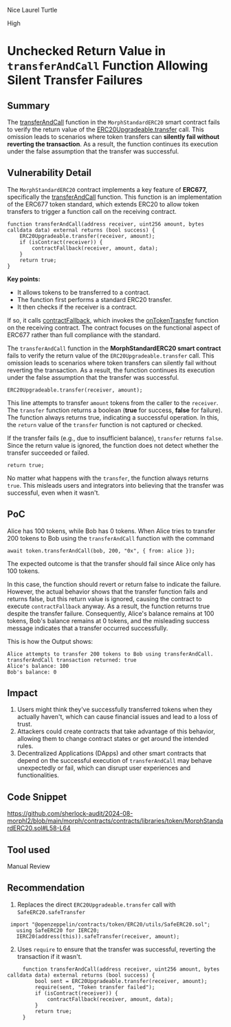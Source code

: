 Nice Laurel Turtle

High

# Unchecked Return Value in `transferAndCall` Function Allowing Silent Transfer Failures

## Summary
The [transferAndCall](https://github.com/sherlock-audit/2024-08-morphl2/blob/main/morph/contracts/contracts/libraries/token/MorphStandardERC20.sol#L58) function in the `MorphStandardERC20` smart contract fails to verify the return value of the [ERC20Upgradeable.transfer](https://github.com/sherlock-audit/2024-08-morphl2/blob/main/morph/contracts/contracts/libraries/token/MorphStandardERC20.sol#L59) call. This omission leads to scenarios where token transfers can **silently fail without reverting the transaction**. As a result, the function continues its execution under the false assumption that the transfer was successful.

## Vulnerability Detail
The `MorphStandardERC20` contract implements a key feature of **ERC677,** specifically the [transferAndCall](https://github.com/sherlock-audit/2024-08-morphl2/blob/main/morph/contracts/contracts/libraries/token/MorphStandardERC20.sol#L58) function. This function is an implementation of the ERC677 token standard, which extends ERC20 to allow token transfers to trigger a function call on the receiving contract.

```solidity
function transferAndCall(address receiver, uint256 amount, bytes calldata data) external returns (bool success) {
    ERC20Upgradeable.transfer(receiver, amount);
    if (isContract(receiver)) {
        contractFallback(receiver, amount, data);
    }
    return true;
}
```
**Key points:**

- It allows tokens to be transferred to a contract.
- The function first performs a standard ERC20 transfer.
- It then checks if the receiver is a contract.


If so, it calls [contractFallback](https://github.com/sherlock-audit/2024-08-morphl2/blob/main/morph/contracts/contracts/libraries/token/MorphStandardERC20.sol#L61), which invokes the [onTokenTransfer](https://github.com/sherlock-audit/2024-08-morphl2/blob/main/morph/contracts/contracts/libraries/token/MorphStandardERC20.sol#L68) function on the receiving contract. The contract focuses on the functional aspect of ERC677 rather than full compliance with the standard.

The `transferAndCall` function in the **MorphStandardERC20 smart contract** fails to verify the return value of the `ERC20Upgradeable.transfer` call. This omission leads to scenarios where token transfers can silently fail without reverting the transaction. As a result, the function continues its execution under the false assumption that the transfer was successful.

```solidity 
ERC20Upgradeable.transfer(receiver, amount);
```

 This line attempts to transfer `amount` tokens from the caller to the `receiver`. The `transfer` function returns a boolean (**true** for success, **false** for failure). The function always returns true, indicating a successful operation. In this, the `return` value of the `transfer` function is not captured or checked. 

If the transfer fails (e.g., due to insufficient balance), `transfer` returns `false`.
Since the return value is ignored, the function does not detect whether the transfer succeeded or failed.

```solidity
return true;
```

No matter what happens with the `transfer`, the function always returns `true`. This misleads users and integrators into believing that the transfer was successful, even when it wasn't.

## PoC
Alice has 100 tokens, while Bob has 0 tokens. 
When Alice tries to transfer 200 tokens to Bob using the `transferAndCall` function with the command
```solidity
await token.transferAndCall(bob, 200, "0x", { from: alice });
```
The expected outcome is that the transfer should fail since Alice only has 100 tokens. 

In this case, the function should revert or return false to indicate the failure. However, the actual behavior shows that the transfer function fails and returns false, but this return value is ignored, causing the contract to execute `contractFallback` anyway. As a result, the function returns true despite the transfer failure. Consequently, Alice's balance remains at 100 tokens, Bob's balance remains at 0 tokens, and the misleading success message indicates that a transfer occurred successfully.

This is how the Output shows:

```solidity
Alice attempts to transfer 200 tokens to Bob using transferAndCall.
transferAndCall transaction returned: true
Alice's balance: 100
Bob's balance: 0
```

## Impact

1. Users might think they've successfully transferred tokens when they actually haven't, which can cause financial issues and lead to a loss of trust.
2. Attackers could create contracts that take advantage of this behavior, allowing them to change contract states or get around the intended rules.
3. Decentralized Applications (DApps) and other smart contracts that depend on the successful execution of `transferAndCall` may behave unexpectedly or fail, which can disrupt user experiences and functionalities.

## Code Snippet
https://github.com/sherlock-audit/2024-08-morphl2/blob/main/morph/contracts/contracts/libraries/token/MorphStandardERC20.sol#L58-L64

## Tool used

Manual Review

## Recommendation

1. Replaces the direct `ERC20Upgradeable.transfer` call with `SafeERC20.safeTransfer`


```solidity 
 import "@openzeppelin/contracts/token/ERC20/utils/SafeERC20.sol";
   using SafeERC20 for IERC20;
   IERC20(address(this)).safeTransfer(receiver, amount);
```

2. Uses `require` to ensure that the transfer was successful, reverting the transaction if it wasn't.

```solidity
     function transferAndCall(address receiver, uint256 amount, bytes calldata data) external returns (bool success) {
         bool sent = ERC20Upgradeable.transfer(receiver, amount);
         require(sent, "Token transfer failed");
         if (isContract(receiver)) {
             contractFallback(receiver, amount, data);
         }
         return true;
     }
```